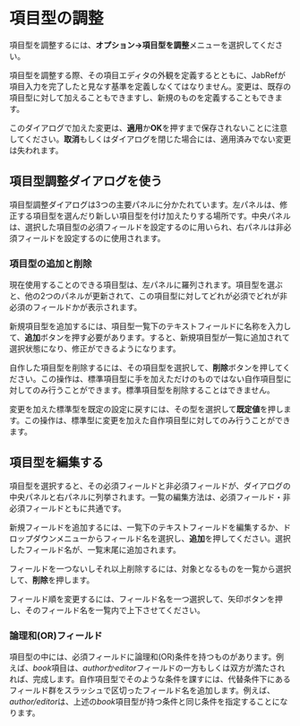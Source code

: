 # 項目型の調整

項目型を調整するには、**オプション→項目型を調整**メニューを選択してください。

項目型を調整する際、その項目エディタの外観を定義するとともに、JabRefが項目入力を完了したと見なす基準を定義しなくてはなりません。変更は、既存の項目型に対して加えることもできますし、新規のものを定義することもできます。

このダイアログで加えた変更は、**適用**か**OK**を押すまで保存されないことに注意してください。**取消**もしくはダイアログを閉じた場合には、適用済みでない変更は失われます。

## 項目型調整ダイアログを使う

項目型調整ダイアログは3つの主要パネルに分かたれています。左パネルは、修正する項目型を選んだり新しい項目型を付け加えたりする場所です。中央パネルは、選択した項目型の必須フィールドを設定するのに用いられ、右パネルは非必須フィールドを設定するのに使用されます。

### 項目型の追加と削除

現在使用することのできる項目型は、左パネルに羅列されます。項目型を選ぶと、他の2つのパネルが更新されて、この項目型に対してどれが必須でどれが非必須のフィールドかが表示されます。

新規項目型を追加するには、項目型一覧下のテキストフィールドに名称を入力して、**追加**ボタンを押す必要があります。すると、新規項目型が一覧に追加されて選択状態になり、修正ができるようになります。

自作した項目型を削除するには、その項目型を選択して、**削除**ボタンを押してください。この操作は、標準項目型に手を加えただけのものではない自作項目型に対してのみ行うことができます。標準項目型を削除することはできません。

変更を加えた標準型を既定の設定に戻すには、その型を選択して**既定値**を押します。この操作は、標準型に変更を加えた自作項目型に対してのみ行うことができます。

## 項目型を編集する

項目型を選択すると、その必須フィールドと非必須フィールドが、ダイアログの中央パネルと右パネルに列挙されます。一覧の編集方法は、必須フィールド・非必須フィールドともに共通です。

新規フィールドを追加するには、一覧下のテキストフィールドを編集するか、ドロップダウンメニューからフィールド名を選択し、**追加**を押してください。選択したフィールド名が、一覧末尾に追加されます。

フィールドを一つないしそれ以上削除するには、対象となるものを一覧から選択して、**削除**を押します。

フィールド順を変更するには、フィールド名を一つ選択して、矢印ボタンを押し、そのフィールド名を一覧内で上下させてください。

### 論理和(OR)フィールド

項目型の中には、必須フィールドに論理和(OR)条件を持つものがあります。例えば、*book*項目は、*author*か*editor*フィールドの一方もしくは双方が満たされれば、完成します。自作項目型でそのような条件を課すには、代替条件下にあるフィールド群をスラッシュで区切ったフィールド名を追加します。例えば、*author/editor*は、上述の*book*項目型が持つ条件と同じ条件を指定することになります。
